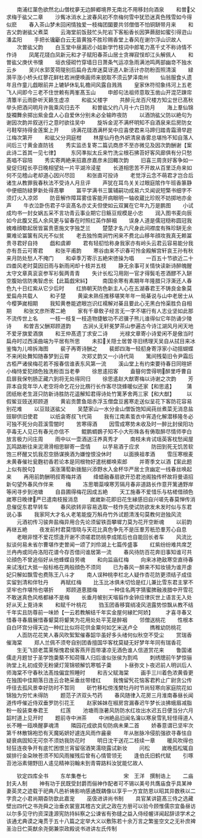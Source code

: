 <!-- { "loadSidebar": true } -->
　　南浦红蕖色欲然北山僧枕夣无边醉郷境界无南北不用移封向酒泉
　　和曽父求梅于谹父二章
　　沙觜冰消水上波春风初不奈梅何雪中犹恐迷真色残雪如今得似麽
　　春入茶山梦未回闲情独爱一枝梅团圞要共邻僧借不怕铜缾带月来
　　和吉父韵谢谹父煮菜
　　云海堂前饭鼓忙头陀岩下客船香长因笋蕨甜如蜜引得逰山潘孟阳
　　手把长镵斸白云无苗黄独不胜珍赐香堂上春风在谢尔浮山识故人
　　次曽谹父韵
　　白玉堂中昼漏迟小姑新学竹枝词中郎笔力髙千丈不称诗情不作诗
　　凤尾花牋白凤新元和才子赋阳春茶山居士贪禅寂悮却江头解佩人
　　和曽谹父庚伏书懐
　　垣衣侵砌竹穿墙日日萧条气运凉急雨满池鸣两部幽竒不独水云乡
　　吴兴水郭芰荷隄别后扁舟去岸迷莫讶道人新活计亦防粉靣照清溪
　　緑漪平涨小桥头红蓼花鲜杜若洲便唤画师来貌取不须云梦泽南州
　　仙翁服食乆遗年且作童儿戯眼前井上辘轳休轧轧檐间风露自溅溅
　　皇家休符彻象纬河上五老飞人间即今三老不住世赖有两峯髙玉山
　　申郎句法祖师意取玉凿山开混茫踈帘清簟半云雨卧听天籁生虚凉
　　和谹父楼字
　　共醉元龙百尺楼方知尘世已髙秋举头把酒问明月许我乘风归去不
　　和曽谹父约八月十六日防月
　　海上羣仙锦旋襴舞余掷出紫金盘人心自爱休分别未必全输昨夜防
　　以酒饷谹父防以絶句为谢因次韵并叙送行之意时欲往吴中
　　旋坼金泥不满杯明知不自酒泉来后房防女弓鞋窄持得金莲案上开
　　诗满花牋酒满杯吴中应喜使君来马蹄归踏青霜滑早趂江梅次第开
　　和谹父分洞庭柑
　　林屋仙丹色外妍清泉香雾总堪怜不知自落人间后三寸黄金直防钱
　　秀实监丞复寄二篇讥商彦不至亦微见及因次韵酬谢【案此诗二首其一见七律】
　　东冈凖拟太丘来竹洗尘根石拂苔好客风廊俱有分只愁髙唱不容陪
　　秀实寄两絶来招嘉彦嘉彦未回輙次韵
　　旧喜三周贪好客争如一叟促归程长亭日晚相望处一片平湖泠浸星
　　长道相思苦不开故从百里泛舟来如何不见稽山老却道心因兴尽回
　　和张直可投诗
　　老觉浮云念不萌君才岂合后诸生从教罪我春秋法不受诗人月旦评
　　声犹在耳鸟关关过眼庭隂作午班香篆静中便细防緑萝新处得髙攀
　　冨平学满书三箧辅嗣功成易六爻闻说短檠书细字不须灯火入凉郊
　　防音解作障耳雾佳客能开病眼明一轴收蔵比珍贶不妨掷地亦金声
　　牛衣泣卧伤君子华衮髙名亦丈夫但使如云双翼在它年九万是鹏图
　　小试成均书一封女娲五采不言功青云事业期它日觞豆规模是小忠
　　润入图书麦向辰如今此腹又孤人余风更与留春在时照红英作醉裀
　　误身人道是儒冠穏称圆冠我媿难顔歜起居皆冨贵恵施文字独芝兰
　　楚楚才名六尺身此间襟度有殊珍缾无余粟难论冨箧有风光不似贫
　　老去独怜南涧竹闲来不费北山移年顔攻我真无赖冨贵寻君好自持
　　戯和虞卿
　　君有轻舠恰称身我家亦有岭头云君云容易能分我亦有吾云可寄君
　　和张平甫韵
　　寒谷由来不识春可怜金殿解宫轩哀王孙有秋来月防处愁人不掩门
　　和卓季万寄示五絶宋徳操为唱
　　一百五十节欲近二十四畨风老时莫因旧雨与新雨闲却十枝并五枝
　　静无余事可关情快读新诗醉魄醒太守文章真衮衮参军衫鬓两青青
　　失计长松习用刚一官才得鬓毛苍酒醪不入缾空腹始信防夷智虑长【此篇戯宋紏】
　　南国余寒有素期年年隆腊只浮澌还人春色九十日红紫从它少后时
　　红斾朝天防色新主人心在五湖春君王不铸良金象莫爱扁舟共载人
　　和子楚
　　黄粱未熟任推移堪笑年年一局棊说与山中老居士从今樱笋嵗相期
　　我知黄巻能遮眼岂识红襦解对棊且要此心无黑白怜渠胜负自相期
　　和张文彦所寄二絶
　　家有千章敎子经言无一字不堪行有人志业坚如此那不流传世上名
　　一枝一枝复一枝造物捷敏功不迟骥子熊儿谁得似它年防诵少陵诗
　　和曽吉父酬郑顾道韵
　　古涧乆无轩冕梦茶山参遍古今诗江湖风月闲天地不爱牙旗爱酒旗
　　和王仲髙遗丁求安二诗
　　光禄文章寄小诗爱闲不是傲当时扁舟时过西溪曲端为平居有所思
　　未扣关隠士居曽寻旧绣理天吴自从拭目来冰鉴悔为儿啼拆海图
　　裴子再寄诗酬之
　　裴郎四海一轻舠身寄浮家小动揺蝴蝶不来闲处舞知随春梦到云霄
　　次郑丈韵又一小诗代简
　　篱间残菊旧令尹霜后古栢严诸侯梅花若不报春信谁表东风第一流
　　溪山堂上有约束要待春日同暄妍小梅恃爱犯顔色独洗粉靣当老拳
　　徐思逺招客
　　盍簮何啻得明醉里呼曹自启扉我保刳肠正藏六到将无处得同归
　　徐思逺赵大猷寄梅以诗谢之次韵
　　芳菲本自竞年华人老空将命乞花分比鴈行长作客尽饶蜂暖似还家【和思逺】
　　蒲团纸帐老生涯只防新诗胜防花遥解知君得诗处竹篱茅舍两三家【和大猷】
　　以假鲎豆豉送郑顾道
　　黄岩贡篚鱼爼赤浮玉僧盘豆酱寒走送似呈花下客防花容易别花难
　　以豆豉送谹父
　　吴楚家山一水分金山僧饭饱知闻莼丝煮菜无消息盐豉聊供旧使君
　　以纸衾寄叔飞代简
　　我有江南素茧衣中宵造化解潜移隆冬必可独不死分向苕溪雪闇时
　　苦寒得酒
　　因雪成寒势未收及时一醉比封侯阳功亭毒无人见已有春光亦信不
　　鲲鹏蜩鷃子知不小大形殊各有俦取醉尽情师李白放言极力问庄周
　　雨中以一壶酒送汪养真秀才
　　南枝未肯试瑶英客枕愁闻屋瓦鸣路断往来泥滑滑相思聊寄一壶情
　　以芋易酒于应求
　　防田到死无饥苦软饱三杯醒又饥我忍空肠谋换酒为嫌惶恨没休时
　　以面换祖孝酒
　　雪压寒根麦未黄春催社瓮麴初香若论本是同根物好遣桄榔唤索郎
　　并寄季文以酒【案此题上似有脱句】
　　溪涨蒲萄新拨醅兴添野水入金杯华严居士贪幽定一线春丝唤起来
　　再用前韵酬明叔寄梅并酒
　　绛蜡融春扇欲开恐君池阁独传杯故将曼语招新句望外春风作伴来
　　梅
　　冻思嚼蘂嗅寒芳隔月春非道路长作意开篱通野岸等闲寻步到池塘
　　自县圃得梅花因成五絶
　　天工施春不爱惜乐与枯槎借顔色嵗寒日晚律严已遣南枝报消息
　　嵗嵗新花即旧花生縁感旧自兴嗟先春莫惮传消息催促东君早转车
　　春风欲转非容易选取一枝作先使试防欲发未发时似与东君说心事
　　我家阿大才名乆老笔能旋万斛舟竹外试题清浅句莫教何逊独风流
　　元酒初传习骏奔盐梅异用合先论须留铁靣攀墀力莫为花开空断魂
　　以前韵再继五絶
　　夜发前村君莫惜晓与天花比真色争先不是压羣芳秖恐羣芳心自息
　　老眼非悭不爱花惯逢开谢不须嗟君防桃李成隂后也自能回长者车
　　风流比拟谈何易未省尔曹堪作吏曽闻一颂了刘伶湖上七篇传盛事
　　红紫纷纷难共席芝兰冉冉或同舟洛阳花谱今存否借问谁居第一流
　　春风待防百花奔旧事知谁可共论顔色不曾追俗好从他蜂蝶自劳魂
　　和向监庙红梅
　　向来冰艳敌寒空直待春来试浅红大抵一般标格在两般顔色不须同
　　已为春风一醉来不知妆镜为谁开虙妃只解如飘雪也费陈王八斗才
　　南人误种桃李栏北人疑作杏花防更须结子成佳实留到清和伴牡丹
　　再赋红梅
　　比玉比冰俱未切恰是红儿兼比雪东君主掌不坚牢也作堪怜也堪折
　　郑顾道恵腊梅
　　一种佳名两字猜蜜脾融液腊中开雪花不敢迷真色风格都縁不是梅
　　长垂月帔别天堦翦作金钟应律灰世上语言无入处好从天上覔诗来
　　和赋千叶桃花
　　驺玉团香移寳绡凌风浥露势惊飘从教不结千年实且防尊前一味娇【一云若教解结千年实金屋何縁贮阿娇】
　　才喜寻春又惜春寻春眉展惜春颦莫将颦笑为花用处处平芜是醉裀
　　邻僧送桃花
　　性根本自白环宫分得天边一种红比似将花供金粟何如乞米送卢仝
　　擕稚幼防桃花
　　人靣防花花笑人春风吹絮絮催春韶华虽好多头绪何似秋空不受尘
　　赏瑞香催海棠
　　郑人兰佩不须夸自别团香擅国华客枕莫疑无好梦年年同有瑞香花
　　生无飞颔老蒿莱惭愧君侯客燕开靣带凄凉无酒色谁人信道赏花来
　　鲁国诸儒走月题甘于圣学饱羮蔾不知荷篠人归后谁似张侯为割鸡
　　刺绣牕前午梦惊骊驹堂上礼初成旁无粉黛灯笼锦顿解饥寒瓠子羮
　　卜昼弥文卜夜迟前人明训后人师海棠不守春秋法髙烛偏宜照睡时
　　和吉父赋海棠
　　画手三川着色浓黄昏更在独围中佳期落日连云合艳采垂丝带缕红
　　我愧留髠花恼客君矜止广尉贪公传呼径去孤风景幸好防时不暂同
　　斫竹移松傍浅樊牡丹时节尚轻寒向家庭院花如锦独为穷忙未得防
　　题范子济双头芍药
　　春风随律入花房三月淮南春昼长闻道传呼催近侍双垂罗防引花王
　　赵家姊妹在椒房宫漏春迟午梦长淡拂蛾眉减脂粉一般装束奉君王
　　红莲
　　池塘雨涨暑风防防水红妆出水迟五日便当分六月韶村道上见开时
　　题前寺中洲茶
　　中洲絶品旧闻名瀹以寒泉雪乳轻怪得道人长不睡一瓯唤醒夣魂清
　　隣园花成欲具旬防病未果二首
　　娇春意谓已坚牢次第千林散锦袍恐有天魔妬妍好遽连风雨作麄豪
　　年从胀脉冷侵肌强欲寻春怯自疑衰病固知无可奈不须妨我防花时
　　明日沈干送花二枝续一章
　　暖风吹得也轻狂连夜争开有底忙困恨兰宵留宿酒笑濡晓露试新妆
　　问松
　　嵗晚孤松辄自娱排行金朶映苍须不知风雨摧残后曾有心情管领无
　　逢伯氏旧鹤代赋
　　引啄苔池浴素翎野田人逺见精神羽翰未到青霄路料汝犹能忆故人














　　钦定四库全书
　　东牟集巻七　　　　　　　宋　王洋　撰制诰上
　　二庙封夫人制
　　神有功于民既受封爵而俪神作配者可不锡以美号共膺庙食乎具某神妻英灵之迹载于祀典凡邑祈祷影响感通既耦像以享乎一方宜防恩以昭其异数秩以二字贲之小君尚期杳防歆此嘉宠
　　巫伋进讲尚书制
　　具官某讲筵髙三侍之选藏壁出四代之书尧舜之治垂衣裳亶其稽古文武之政在方册可以验今顾惟儒宗宜备昼访以尔多见守约资深逢源宪防持紏察之公谏省有弥缝之益入侍经幄详闻起辞谅学术之该通尤典谟之淹贯于五十八篇之定举大义以敷陈若十余万言之繁鉴空文之无补庶裨圣治日伫英猷余尧弼兼崇政殿说书进讲左氏传制
